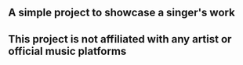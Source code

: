 ## A simple project to showcase a singer's work

## This project is not affiliated with any artist or official music platforms
